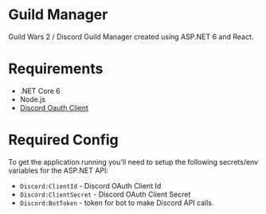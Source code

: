 # Guild Manager

Guild Wars 2 / Discord Guild Manager created using ASP.NET 6 and React.

# Requirements

* .NET Core 6
* Node.js
* [Discord Oauth Client](https://discord.com/developers/docs/topics/oauth2)

# Required Config

To get the application running you'll need to setup the following secrets/env variables for the ASP.NET API:

* `Discord:ClientId` - Discord OAuth Client Id
* `Discord:ClientSecret` - Discord OAuth Client Secret 
* `Discord:BotToken` - token for bot to make Discord API calls.
